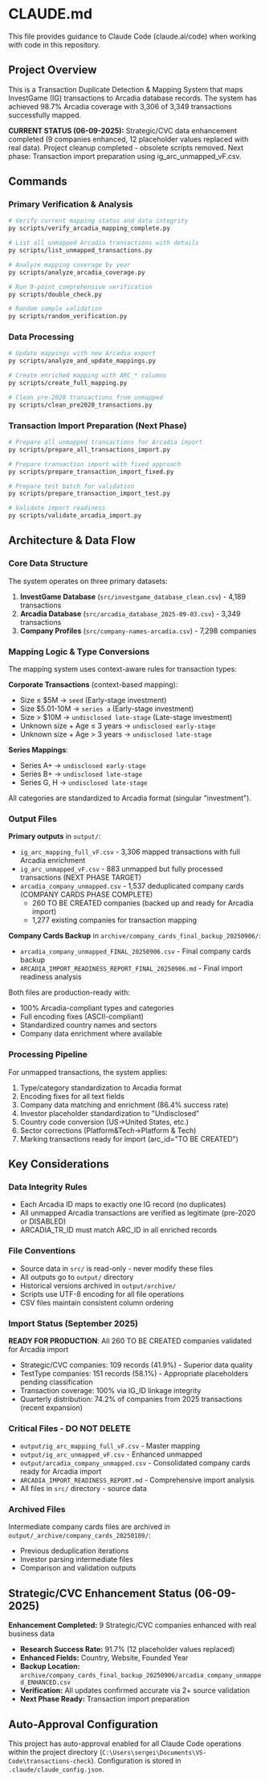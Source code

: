 # CLAUDE.md

This file provides guidance to Claude Code (claude.ai/code) when working with code in this repository.

## Project Overview

This is a Transaction Duplicate Detection & Mapping System that maps InvestGame (IG) transactions to Arcadia database records. The system has achieved 98.7% Arcadia coverage with 3,306 of 3,349 transactions successfully mapped.

**CURRENT STATUS (06-09-2025):** Strategic/CVC data enhancement completed (9 companies enhanced, 12 placeholder values replaced with real data). Project cleanup completed - obsolete scripts removed. Next phase: Transaction import preparation using ig_arc_unmapped_vF.csv.

## Commands

### Primary Verification & Analysis
```bash
# Verify current mapping status and data integrity
py scripts/verify_arcadia_mapping_complete.py

# List all unmapped Arcadia transactions with details
py scripts/list_unmapped_transactions.py

# Analyze mapping coverage by year
py scripts/analyze_arcadia_coverage.py

# Run 9-point comprehensive verification
py scripts/double_check.py

# Random sample validation
py scripts/random_verification.py
```

### Data Processing
```bash
# Update mappings with new Arcadia export
py scripts/analyze_and_update_mappings.py

# Create enriched mapping with ARC_* columns
py scripts/create_full_mapping.py

# Clean pre-2020 transactions from unmapped
py scripts/clean_pre2020_transactions.py
```

### Transaction Import Preparation (Next Phase)
```bash
# Prepare all unmapped transactions for Arcadia import
py scripts/prepare_all_transactions_import.py

# Prepare transaction import with fixed approach
py scripts/prepare_transaction_import_fixed.py

# Prepare test batch for validation
py scripts/prepare_transaction_import_test.py

# Validate import readiness
py scripts/validate_arcadia_import.py
```

## Architecture & Data Flow

### Core Data Structure
The system operates on three primary datasets:
1. **InvestGame Database** (`src/investgame_database_clean.csv`) - 4,189 transactions
2. **Arcadia Database** (`src/arcadia_database_2025-09-03.csv`) - 3,349 transactions  
3. **Company Profiles** (`src/company-names-arcadia.csv`) - 7,298 companies

### Mapping Logic & Type Conversions

The mapping system uses context-aware rules for transaction types:

**Corporate Transactions** (context-based mapping):
- Size ≤ $5M → `seed` (Early-stage investment)
- Size $5.01-10M → `series a` (Early-stage investment)
- Size > $10M → `undisclosed late-stage` (Late-stage investment)
- Unknown size + Age ≤ 3 years → `undisclosed early-stage`
- Unknown size + Age > 3 years → `undisclosed late-stage`

**Series Mappings**:
- Series A+ → `undisclosed early-stage`
- Series B+ → `undisclosed late-stage`
- Series G, H → `undisclosed late-stage`

All categories are standardized to Arcadia format (singular "investment").

### Output Files

**Primary outputs** in `output/`:
- `ig_arc_mapping_full_vF.csv` - 3,306 mapped transactions with full Arcadia enrichment
- `ig_arc_unmapped_vF.csv` - 883 unmapped but fully processed transactions (NEXT PHASE TARGET)
- `arcadia_company_unmapped.csv` - 1,537 deduplicated company cards (COMPANY CARDS PHASE COMPLETE)
  - 260 TO BE CREATED companies (backed up and ready for Arcadia import)
  - 1,277 existing companies for transaction mapping

**Company Cards Backup** in `archive/company_cards_final_backup_20250906/`:
- `arcadia_company_unmapped_FINAL_20250906.csv` - Final company cards backup
- `ARCADIA_IMPORT_READINESS_REPORT_FINAL_20250906.md` - Final import readiness analysis

Both files are production-ready with:
- 100% Arcadia-compliant types and categories
- Full encoding fixes (ASCII-compliant)
- Standardized country names and sectors
- Company data enrichment where available

### Processing Pipeline

For unmapped transactions, the system applies:
1. Type/category standardization to Arcadia format
2. Encoding fixes for all text fields
3. Company data matching and enrichment (86.4% success rate)
4. Investor placeholder standardization to "Undisclosed" 
5. Country code conversion (US→United States, etc.)
6. Sector corrections (Platform&Tech→Platform & Tech)
7. Marking transactions ready for import (arc_id="TO BE CREATED")

## Key Considerations

### Data Integrity Rules
- Each Arcadia ID maps to exactly one IG record (no duplicates)
- All unmapped Arcadia transactions are verified as legitimate (pre-2020 or DISABLED)
- ARCADIA_TR_ID must match ARC_ID in all enriched records

### File Conventions
- Source data in `src/` is read-only - never modify these files
- All outputs go to `output/` directory
- Historical versions archived in `output/archive/`
- Scripts use UTF-8 encoding for all file operations
- CSV files maintain consistent column ordering

### Import Status (September 2025)
**READY FOR PRODUCTION**: All 260 TO BE CREATED companies validated for Arcadia import
- Strategic/CVC companies: 109 records (41.9%) - Superior data quality
- TestType companies: 151 records (58.1%) - Appropriate placeholders pending classification
- Transaction coverage: 100% via IG_ID linkage integrity
- Quarterly distribution: 74.2% of companies from 2025 transactions (recent expansion)

### Critical Files - DO NOT DELETE
- `output/ig_arc_mapping_full_vF.csv` - Master mapping
- `output/ig_arc_unmapped_vF.csv` - Enhanced unmapped
- `output/arcadia_company_unmapped.csv` - Consolidated company cards ready for Arcadia import
- `ARCADIA_IMPORT_READINESS_REPORT.md` - Comprehensive import analysis
- All files in `src/` directory - source data

### Archived Files
Intermediate company cards files are archived in `output/_archive/company_cards_20250109/`:
- Previous deduplication iterations
- Investor parsing intermediate files
- Comparison and validation outputs

## Strategic/CVC Enhancement Status (06-09-2025)

**Enhancement Completed:** 9 Strategic/CVC companies enhanced with real business data
- **Research Success Rate:** 91.7% (12 placeholder values replaced)
- **Enhanced Fields:** Country, Website, Founded Year
- **Backup Location:** `archive/company_cards_final_backup_20250906/arcadia_company_unmapped_ENHANCED.csv`
- **Verification:** All updates confirmed accurate via 2+ source validation
- **Next Phase Ready:** Transaction import preparation

## Auto-Approval Configuration

This project has auto-approval enabled for all Claude Code operations within the project directory (`C:\Users\sergei\Documents\VS-Code\transactions-check`). Configuration is stored in `.claude/claude_config.json`.